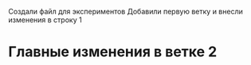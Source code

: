 Создали файл для экспериментов
Добавили первую ветку и внесли изменения в строку 1

# Главные изменения в ветке 2
